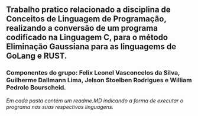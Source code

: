 ## Trabalho pratico relacionado a disciplina de Conceitos de Linguagem de Programação, realizando a conversão de um programa codificado na Linguagem C, para o método Eliminação Gaussiana para as linguagems de GoLang e RUST.


### Componentes do grupo: Felix Leonel Vasconcelos da Silva, Guilherme Dallmann Lima, Jelson Stoelben Rodrigues e William Pedrolo Bourscheid.
  _Em cada pasta contém um readme.MD indicando a forma de executar o programa nas suas respectivas linguagens._
